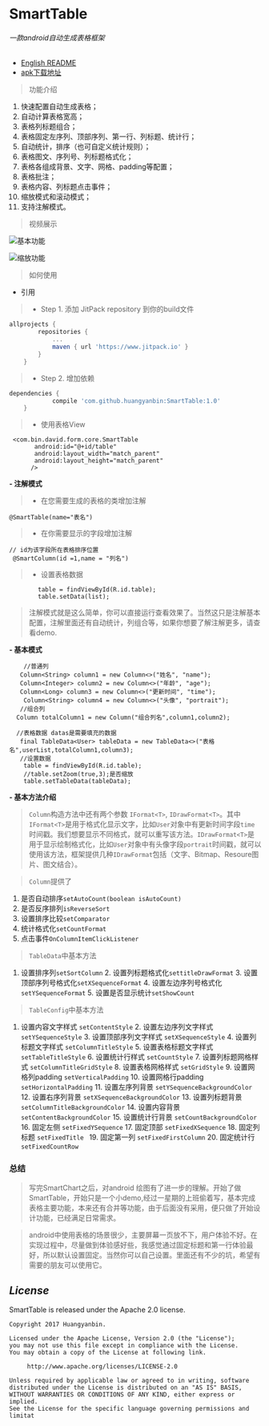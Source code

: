 # SmartTable

###### 一款android自动生成表格框架
* [English README](/README.en.md/)
* [apk下载地址](/img/smartTable.apk)
> 功能介绍
1.  快速配置自动生成表格；
2.  自动计算表格宽高；
3.  表格列标题组合；
4.  表格固定左序列、顶部序列、第一行、列标题、统计行；
5.  自动统计，排序（也可自定义统计规则）；
6.  表格图文、序列号、列标题格式化；
7.  表格各组成背景、文字、网格、padding等配置；
8.  表格批注；
9.  表格内容、列标题点击事件；
10.  缩放模式和滚动模式；
11.  支持注解模式。

> 视频展示

![基本功能](/img/table.gif)

![缩放功能](/img/zoom.gif)
> 如何使用

- 引用

> * Step 1. 添加 JitPack repository 到你的build文件

```gradle
allprojects {
		repositories {
			...
			maven { url 'https://www.jitpack.io' }
		}
	}
```

> * Step 2. 增加依赖

```gradle
dependencies {
	        compile 'com.github.huangyanbin:SmartTable:1.0'
	}
```

> * 使用表格View

```
 <com.bin.david.form.core.SmartTable
       android:id="@+id/table"
       android:layout_width="match_parent"
       android:layout_height="match_parent"
      />
 ```

**- 注解模式**

> *  在您需要生成的表格的类增加注解

```
@SmartTable(name="表名")
```

> *  在你需要显示的字段增加注解

```
// id为该字段所在表格排序位置
 @SmartColumn(id =1,name = "列名")
```
> * 设置表格数据

```
        table = findViewById(R.id.table);
        table.setData(list);
```

> 注解模式就是这么简单，你可以直接运行查看效果了。当然这只是注解基本配置，注解里面还有自动统计，列组合等，如果你想要了解注解更多，请查看demo.


**- 基本模式**
```
    //普通列
   Column<String> column1 = new Column<>("姓名", "name");
   Column<Integer> column2 = new Column<>("年龄", "age");
   Column<Long> column3 = new Column<>("更新时间", "time");
    Column<String> column4 = new Column<>("头像", "portrait");
   //组合列
  Column totalColumn1 = new Column("组合列名",column1,column2);

  //表格数据 datas是需要填充的数据
   final TableData<User> tableData = new TableData<>("表格名",userList,totalColumn1,column3);
   //设置数据
    table = findViewById(R.id.table);
    //table.setZoom(true,3);是否缩放
    table.setTableData(tableData);

```
**- 基本方法介绍**

  >  ```Column```构造方法中还有两个参数 ```IFormat<T>```, ```IDrawFormat<T>```。其中```IFormat<T>```是用于格式化显示文字，比如```User```对象中有更新时间字段```time```时间戳。我们想要显示不同格式，就可以重写该方法。```IDrawFormat<T>```是用于显示绘制格式化，比如```User```对象中有头像字段```portrait```时间戳，就可以使用该方法，框架提供几种```IDrawFormat```包括（文字、Bitmap、Resoure图片、图文结合）。


  >  ```Column```提供了

   1. 是否自动排序```setAutoCount(boolean isAutoCount)```
   2. 是否反序排列```isReverseSort```
   3. 设置排序比较```setComparator```
   4. 统计格式化```setCountFormat```
   5. 点击事件```OnColumnItemClickListener```


 >  ```TableData```中基本方法

1.    设置排序列```setSortColumn```
    2. 设置列标题格式化```settitleDrawFormat```
    3. 设置顶部序列号格式化```setXSequenceFormat```
    4. 设置左边序列号格式化```setYSequenceFormat```
    5. 设置是否显示统计```setShowCount```



 >  ```TableConfig```中基本方法

1.    设置内容文字样式 ```setContentStyle```
     2. 设置左边序列文字样式 ```setYSequenceStyle```
     3. 设置顶部序列文字样式 ```setXSequenceStyle```
     4. 设置列标题文字样式 ```setColumnTitleStyle```
     5. 设置表格标题文字样式 ```setTableTitleStyle```
     6. 设置统计行样式 ```setCountStyle```
     7. 设置列标题网格样式 ```setColumnTitleGridStyle```
     8. 设置表格网格样式 ```setGridStyle```
     9. 设置网格列padding ```setVerticalPadding```
     10. 设置网格行padding ```setHorizontalPadding```
     11. 设置左序列背景 ```setYSequenceBackgroundColor```
     12. 设置右序列背景 ```setXSequenceBackgroundColor```
     13. 设置列标题背景 ```setColumnTitleBackgroundColor```
     14. 设置内容背景 ```setContentBackgroundColor```
     15. 设置统计行背景 ```setCountBackgroundColor```
     16. 固定左侧 ```setFixedYSequence```
     17. 固定顶部  ```setFixedXSequence```
     18. 固定列标题  ```setFixedTitle ```
     19. 固定第一列 ```setFixedFirstColumn```
     20. 固定统计行```setFixedCountRow```



### 总结

> 写完SmartChart之后，对android 绘图有了进一步的理解。开始了做SmartTable，开始只是一个小demo,经过一星期的上班偷着写，基本完成表格主要功能，本来还有合并等功能，由于后面没有采用，便只做了开始设计功能，已经满足日常需求。

> android中使用表格的场景很少，主要屏幕一页放不下，用户体验不好。在实现过程中，尽量做到体验感好些，我感觉通过固定标题和第一行体验最好，所以默认设置固定。当然你可以自己设置。里面还有不少的坑，希望有需要的朋友可以使用它。

## *License*

SmartTable is released under the Apache 2.0 license.

```
Copyright 2017 Huangyanbin.

Licensed under the Apache License, Version 2.0 (the "License");
you may not use this file except in compliance with the License.
You may obtain a copy of the License at following link.

     http://www.apache.org/licenses/LICENSE-2.0

Unless required by applicable law or agreed to in writing, software
distributed under the License is distributed on an "AS IS" BASIS,
WITHOUT WARRANTIES OR CONDITIONS OF ANY KIND, either express or implied.
See the License for the specific language governing permissions and
limitat










